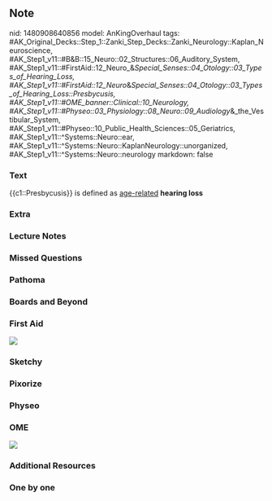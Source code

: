 ## Note
nid: 1480908640856
model: AnKingOverhaul
tags: #AK_Original_Decks::Step_1::Zanki_Step_Decks::Zanki_Neurology::Kaplan_Neuroscience, #AK_Step1_v11::#B&B::15_Neuro::02_Structures::06_Auditory_System, #AK_Step1_v11::#FirstAid::12_Neuro_&_Special_Senses::04_Otology::03_Types_of_Hearing_Loss, #AK_Step1_v11::#FirstAid::12_Neuro_&_Special_Senses::04_Otology::03_Types_of_Hearing_Loss::Presbycusis, #AK_Step1_v11::#OME_banner::Clinical::10_Neurology, #AK_Step1_v11::#Physeo::03_Physiology::08_Neuro::09_Audiology_&_the_Vestibular_System, #AK_Step1_v11::#Physeo::10_Public_Health_Sciences::05_Geriatrics, #AK_Step1_v11::^Systems::Neuro::ear, #AK_Step1_v11::^Systems::Neuro::KaplanNeurology::unorganized, #AK_Step1_v11::^Systems::Neuro::neurology
markdown: false

### Text
<div>
  {{c1::Presbycusis}} is defined as <u>age-related</u> <b>hearing
  loss</b>
</div>

### Extra


### Lecture Notes


### Missed Questions


### Pathoma


### Boards and Beyond


### First Aid
<img src="tmpjrrBmi.png">

### Sketchy


### Pixorize


### Physeo


### OME
<div class="ome-widget">
  <a href=
  "https://onlinemeded.org/spa/neurology?ref=anki"><img src="_OME_AnkiFlashcards_Topic_2.png"></a>
</div>

### Additional Resources


### One by one

